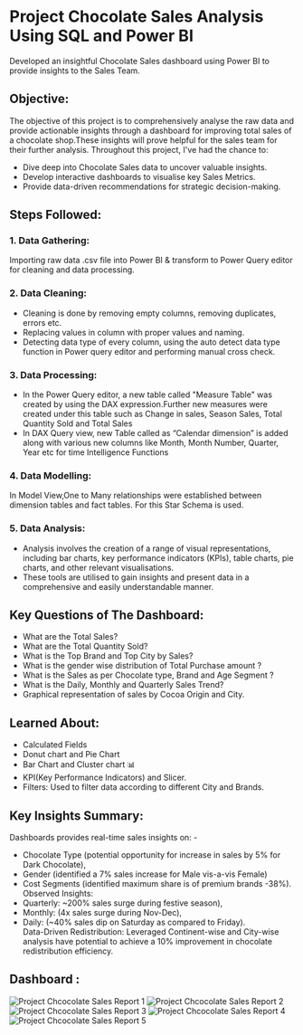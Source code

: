 # Project Chocolate Sales Analysis Using SQL and Power BI
Developed an insightful Chocolate Sales dashboard using Power BI to provide insights to the Sales Team.

## Objective:
The objective of this project is to comprehensively analyse the raw data and provide actionable insights through a dashboard for improving total sales of a chocolate shop.These  insights will prove helpful for the sales team for their further analysis.
Throughout this project, I've had the chance to:<br />
  * Dive deep into Chocolate Sales data to uncover valuable insights. <br />
  * Develop interactive dashboards to visualise key Sales Metrics.<br />
  * Provide data-driven recommendations for strategic decision-making.

## Steps Followed:
### 1. Data Gathering:
Importing raw data .csv file into Power BI & transform to Power Query editor for cleaning and data processing.
### 2. Data Cleaning:
* Cleaning is done by removing empty columns, removing duplicates, errors etc.<br />
* Replacing values in column with proper values and naming.<br />
* Detecting data type of every column, using the auto detect data type function in Power query editor and performing manual cross check.
### 3. Data Processing:
* In the Power Query editor, a new table called "Measure Table" was created  by using the DAX expression.Further new measures were created under this table such as Change in sales, Season Sales, Total Quantity Sold and Total Sales<br />
 * In DAX Query view, new Table called as “Calendar dimension” is added along with various new columns like Month, Month Number, Quarter, Year etc for time Intelligence Functions
### 4. Data Modelling:
 In Model View,One to Many relationships were established between dimension tables and fact tables. For this Star Schema is used.
### 5. Data Analysis:
* Analysis involves the creation of a range of visual representations, including bar charts, key performance indicators (KPIs), table charts, pie charts, and other relevant visualisations.<br />
* These tools are utilised to gain insights and present data in a comprehensive and easily understandable manner.

## Key Questions of The Dashboard:
* What are the Total Sales?<br />
* What are the Total Quantity Sold?<br />
* What is the Top Brand and Top City by Sales?<br />
* What is the gender wise distribution of Total Purchase amount ?<br />
* What is the Sales as per Chocolate type, Brand and Age Segment ?<br />
* What is the Daily, Monthly and Quarterly Sales Trend?<br />
* Graphical representation of sales by Cocoa Origin and City.<br />
## Learned About:
* Calculated Fields<br />
* Donut chart and Pie Chart<br />
* Bar Chart and Cluster chart 📊<br />
* KPI(Key Performance Indicators) and Slicer.<br />
* Filters: Used to filter data according to different City and Brands.<br />

## Key Insights Summary:
Dashboards provides real-time sales insights on: - <br />

* Chocolate Type (potential opportunity for increase in sales by 5% for Dark Chocolate), <br />
* Gender (identified a 7% sales increase for Male vis-a-vis Female) <br />
* Cost Segments (identified maximum share is of premium brands -38%).<br />
Observed Insights: <br />
* Quarterly: ~200% sales surge during festive season), <br />
* Monthly: (4x sales surge during Nov-Dec),<br />
* Daily: (~40% sales dip on Saturday as compared to Friday).<br />
Data-Driven Redistribution: Leveraged Continent-wise and City-wise analysis have potential to achieve a 10% improvement in chocolate redistribution efficiency.<br />

## Dashboard :
![Project Chcocolate Sales Report 1](https://github.com/shripadk1999/Project_Chocolate_Sales_Analysis_Using_Power_BI/assets/161477229/670be508-c8b7-4522-857c-3d57f41ace8d)
![Project Chcocolate Sales Report 2](https://github.com/shripadk1999/Project_Chocolate_Sales_Analysis_Using_Power_BI/assets/161477229/a3ced28e-0a81-46f8-83cd-7088a62a87e3)
![Project Chcocolate Sales Report 3](https://github.com/shripadk1999/Project_Chocolate_Sales_Analysis_Using_Power_BI/assets/161477229/9de53097-1339-48ee-b7c0-d72ca3025d5f)
![Project Chcocolate Sales Report 4](https://github.com/shripadk1999/Project_Chocolate_Sales_Analysis_Using_Power_BI/assets/161477229/e3834c72-c4b7-4792-9650-23570bb53700)
![Project Chcocolate Sales Report 5](https://github.com/shripadk1999/Project_Chocolate_Sales_Analysis_Using_Power_BI/assets/161477229/023b9cd2-2f0f-4f60-b736-019ddaf942d8)


